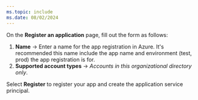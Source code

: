 ```yaml
---
ms.topic: include
ms.date: 08/02/2024
---
```

On the **Register an application** page, fill out the form as follows:

1. **Name** &rarr; Enter a name for the app registration in Azure. It's recommended this name include the app name and environment (test, prod) the app registration is for.
1. **Supported account types** &rarr; *Accounts in this organizational directory only*.

Select **Register** to register your app and create the application service principal.
